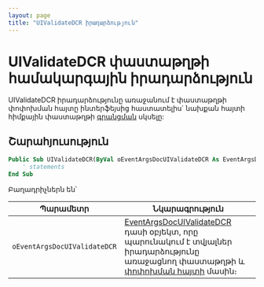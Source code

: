 ```yaml
---
layout: page
title: "UIValidateDCR իրադարձություն"
---
```


# UIValidateDCR փաստաթղթի համակարգային իրադարձություն

UIValidateDCR իրադարձությունը առաջանում է փաստաթղթի փոփոխման հայտը ինտերֆեյսից հաստատելիս` նախքան հայտի հիմքային փաստաթղթի [գրանցման](../Functions/ASDOC/Store.md) սկսելը:

## Շարահյուսություն

``` vb
Public Sub UIValidateDCR(ByVal oEventArgsDocUIValidateDCR As EventArgsDocUIValidateDCR)  
    ' statements
End Sub
```

Բաղադրիչներն են՝


|Պարամետր|Նկարագրություն|
|--|--|
|`oEventArgsDocUIValidateDCR`| [EventArgsDocUIValidateDCR](UserDefinedHandlers.md#eventargsdocuivalidatedcr-class) դասի օբյեկտ, որը պարունակում է տվյալներ իրադարձությունը առաջացնող փաստաթղթի և [փոփոխման հայտի](../Functions/DocChangeRequest.md/DCR.md) մասին։ |

